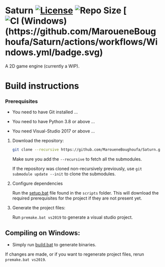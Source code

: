# Saturn [![License](https://img.shields.io/apm/l/vim-mode)](https://github.com/MaroueneBoughoufa/Saturn/blob/master/LICENSE) ![Repo Size](https://img.shields.io/github/repo-size/MaroueneBoughoufa/Saturn) [![CI (Windows)(https://github.com/MaroueneBoughoufa/Saturn/actions/workflows/Windows.yml/badge.svg)](https://github.com/MaroueneBoughoufa/Saturn/blob/main/.github/workflows/Windows.yml)
A 2D game engine (currently a WIP).

# Build instructions

### Prerequisites

- You need to have Git installed ...

- You need to have Python 3.8 or above ...

- You need Visual-Studio 2017 or above ...

1. Download the repository:

    ```sh
    git clone --recursive https://github.com/MaroueneBoughoufa/Saturn.git
    ```

    Make sure you add the `--recursive` to fetch all the submodules.

    If the repository was cloned non-recursively previously, use ` git submodule update --init ` to clone the submodules.

2. Configure dependencies

    Run the [setup.bat](./scripts/setup.bat) file found in the `scripts` folder. This will download the required prerequisites for the project if they are not present yet.

3. Generate the project files:
	
	Run `premake.bat vs2019` to generate a visual studio project.

## Compiling on Windows:

- Simply run [build.bat](./scripts/build.bat) to generate binaries.

If changes are made, or if you want to regenerate project files, rerun `premake.bat vs2019`.
